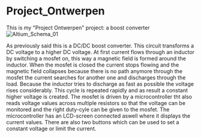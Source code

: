 # Project_Ontwerpen
This is my "Project Ontwerpen" project: a boost converter
![Altium_Schema_01](https://user-images.githubusercontent.com/79916566/111309155-dc3c0900-865b-11eb-8234-bac43afda801.png)

As previously said this is a DC/DC boost converter. This circuit transforms a DC voltage to a higher DC voltage. At first current flows through an inductor by switching a mosfet on, this way a magnetic field is formed around the inductor. When the mosfet is closed the current stops flowing and the magnetic field collapses because there is no path anymore through the mosfet the current searches for another one and discharges through the load. Because the inductor tries to discharge as fast as possible the voltage rises considerably. This cycle is repeated rapidly and as result a constant higher voltage is created. The mosfet is driven by a microcontroller tht also reads voltage values across multiple resistors so that the voltage can be monitored and the right duty-cyle can be given to the mosfet. The microcontroller has an LCD-screen connected aswell where it displays the current values. There are also two buttons which can be used to set a constant voltage or limit the current.
